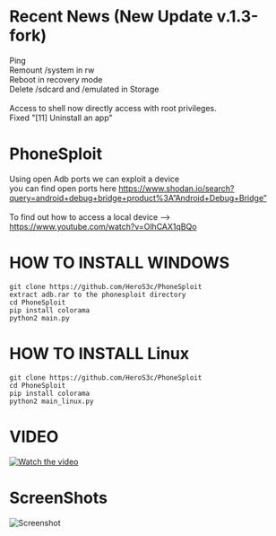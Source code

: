 # Recent News (New Update v.1.3-fork)
Ping<br>        Remount /system in rw <br>
Reboot in recovery mode <br>   Delete /sdcard and /emulated in Storage <br>   
Access to shell now directly access with root privileges. <br>
Fixed "[11] Uninstall an app"
  

# PhoneSploit 
Using open Adb ports we can exploit a device
<br> you can find open ports here https://www.shodan.io/search?query=android+debug+bridge+product%3A”Android+Debug+Bridge”
<br>
<br> To find out how to access a local device --> https://www.youtube.com/watch?v=OlhCAX1qBQo


# HOW TO INSTALL WINDOWS
```
git clone https://github.com/HeroS3c/PhoneSploit
extract adb.rar to the phonesploit directory 
cd PhoneSploit
pip install colorama
python2 main.py
```

# HOW TO INSTALL Linux
```
git clone https://github.com/HeroS3c/PhoneSploit
cd PhoneSploit
pip install colorama
python2 main_linux.py
```


# VIDEO
[![Watch the video](https://img.youtube.com/vi/6XNf9s-PZxY/hqdefault.jpg)](https://www.youtube.com/watch?v=6XNf9s-PZxY)

# ScreenShots
![Screenshot](Screenshot.png)
